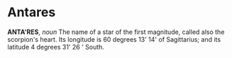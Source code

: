 # Antares

**ANTA'RES**, _noun_ The name of a star of the first magnitude, called also the scorpion's heart. Its longitude is 60 degrees 13' 14' of Sagittarius; and its latitude 4 degrees 31' 26 ' South.
